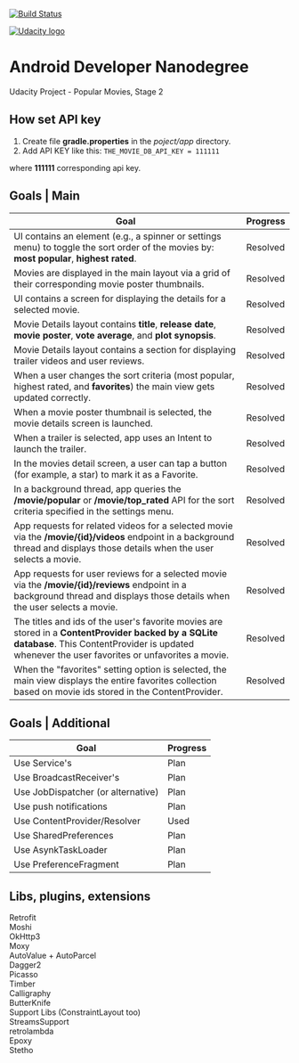 [![Build Status](https://travis-ci.org/Mahtalitet/udacity-project2.svg?branch=master)](https://travis-ci.org/Mahtalitet/udacity-project2)

[![Udacity logo](https://s3-us-west-1.amazonaws.com/udacity-content/images/reviews/twitter-thumbnail-neutral.png)](https://review.udacity.com/#!/reviews/816585/shared)

# Android Developer Nanodegree
Udacity Project - Popular Movies, Stage 2

## How set API key
1. Create file **gradle.properties** in the _poject/app_ directory.
2. Add API KEY like this:
`THE_MOVIE_DB_API_KEY = 111111`

where **111111** corresponding api key.

## Goals | Main
Goal | Progress
------------ | -------------
UI contains an element (e.g., a spinner or settings menu) to toggle the sort order of the movies by: **most popular**, **highest rated**. | Resolved
Movies are displayed in the main layout via a grid of their corresponding movie poster thumbnails. | Resolved
UI contains a screen for displaying the details for a selected movie. | Resolved
Movie Details layout contains **title**, **release date**, **movie poster**, **vote average**, and **plot synopsis**. | Resolved
Movie Details layout contains a section for displaying trailer videos and user reviews. | Resolved
When a user changes the sort criteria (most popular, highest rated, and **favorites**) the main view gets updated correctly. | Resolved
When a movie poster thumbnail is selected, the movie details screen is launched. | Resolved
When a trailer is selected, app uses an Intent to launch the trailer. | Resolved
In the movies detail screen, a user can tap a button (for example, a star) to mark it as a Favorite. | Resolved
In a background thread, app queries the **/movie/popular** or **/movie/top_rated** API for the sort criteria specified in the settings menu. | Resolved
App requests for related videos for a selected movie via the **/movie/{id}/videos** endpoint in a background thread and displays those details when the user selects a movie. | Resolved
App requests for user reviews for a selected movie via the **/movie/{id}/reviews** endpoint in a background thread and displays those details when the user selects a movie. | Resolved
The titles and ids of the user's favorite movies are stored in a **ContentProvider backed by a SQLite database**. This ContentProvider is updated whenever the user favorites or unfavorites a movie. | Resolved
When the "favorites" setting option is selected, the main view displays the entire favorites collection based on movie ids stored in the ContentProvider. | Resolved

## Goals | Additional
Goal | Progress
------------ | -------------
Use Service's | Plan
Use BroadcastReceiver's | Plan
Use JobDispatcher (or alternative) | Plan
Use push notifications | Plan
Use ContentProvider/Resolver | Used
Use SharedPreferences | Plan
Use AsynkTaskLoader | Plan
Use PreferenceFragment | Plan

## Libs, plugins, extensions
Retrofit</br>
Moshi</br>
OkHttp3</br>
Moxy</br>
AutoValue + AutoParcel</br>
Dagger2</br>
Picasso</br>
Timber</br>
Calligraphy</br>
ButterKnife</br>
Support Libs (ConstraintLayout too)</br>
StreamsSupport</br>
retrolambda</br>
Epoxy</br>
Stetho</br>
